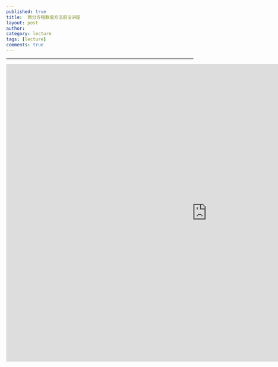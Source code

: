 ```yaml
---
published: true
title:  微分方程数值方法前沿讲座
layout: post
author:  
category: lecture 
tags: [lecture]
comments: true 
---
```


---

<!--more-->

<iframe src="https://calendar.google.com/calendar/embed?src=jessezhh%40gmail.com&ctz=Asia%2FShanghai" style="border: 0" width="1080" height="800" frameborder="0" scrolling="yes"></iframe>
